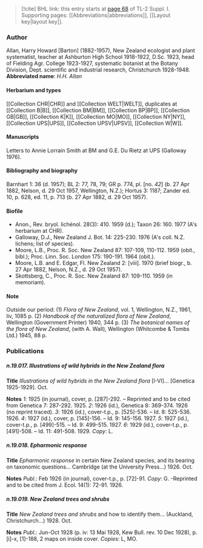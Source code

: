 > [!cite] BHL link: this entry starts at [page 68](https://www.biodiversitylibrary.org/page/33264795) of TL-2 Suppl. I.
> Supporting pages: [[Abbreviations|abbreviations]], [[Layout key|layout key]].

### Author

Allan, Harry Howard \[Barton\] (1882-1957), New Zealand ecologist and plant systematist, teacher at Ashburton High School 1918-1922, D.Sc. 1923, head of Fielding Agr. College 1923-1927, systematic botanist at the Botany Division, Dept. scientific and industrial research, Christchurch 1928-1948. 
**Abbreviated name**: *H.H. Allan*

#### Herbarium and types

[[Collection CHR|CHR]] and [[Collection WELT|WELT]], duplicates at [[Collection B|B]], [[Collection BM|BM]], [[Collection BP|BP]], [[Collection GB|GB]], [[Collection K|K]], [[Collection MO|MO]], [[Collection NY|NY]], [[Collection UPS|UPS]], [[Collection UPSV|UPSV]], [[Collection W|W]].

#### Manuscripts

Letters to Annie Lorrain Smith at BM and G.E. Du Rietz at UPS (Galloway 1976).

#### Bibliography and biography

Barnhart 1: 36 (d. 1957); BL 2: 77, 78, 79; GR p. 774, pl. \[no. *42*\] (b. 27 Apr 1882, Nelson, d. 29 Oct 1957, Wellington, N.Z.); Hortus 3: 1187; Zander ed. 10, p. 628, ed. 11, p. 713 (b. 27 Apr 1882, d. 29 Oct 1957).

#### Biofile

- Anon., Rev. bryol. lichénol. 28(3): 410. 1959 (d.); Taxon 26: 160. 1977 (A's herbarium at CHR).
- Galloway, D.J., New Zealand J. Bot. 14: 225-230. 1976 (A's coll. N.Z. lichens; list of species).
- Moore, L.B., Proc. R. Soc. New Zealand 87: 107-109, 110-112. 1959 (obit., bibl.); Proc. Linn. Soc. London 175: 190-191. 1964 (obit.).
- Moore, L.B. and E. Edgar, Fl. New Zealand 2: \[viii\]. 1970 (brief biogr., b. 27 Apr 1882, Nelson, N.Z., d. 29 Oct 1957).
- Skottsberg, C., Proc. R. Soc. New Zealand 87: 109-110. 1959 (in memoriam).

#### Note

Outside our period: (1) *Flora of New Zealand*, vol. 1, Wellington, N.Z., 1961, liv, 1085 p.
(2) *Handbook of the naturalized flora of New Zealand*, Wellington (Government Printer) 1940, 344 p.
(3) *The botanical names of the flora of New Zealand*, (with A. Wall), Wellington (Whitcombe & Tombs Ltd.) 1945, 88 p.

### Publications

##### n.19.017. Illustrations of wild hybrids in the New Zealand flora

**Title**
*Illustrations of wild hybrids in the New Zealand flora* \[I-VI\]... \[Genetica 1925-1929\]. Oct.

**Notes**
*1*: 1925 (in journal), cover, p. \[287\]-292. – Reprinted and to be cited from Genetica 7: 287-292. 1925.
*2*: 1926 (id.), Genetica 8: 369-374. 1926 (no reprint traced).
*3*: 1926 (id.), cover-t.p., p. \[525\]-536. – Id. 8: 525-536. 1926.
*4*: 1927 (id.), cover, p. \[145\]-156. – Id. 9: 145-156. 1927.
*5*: 1927 (id.), cover-t.p., p. \[499\]-515. – Id. 9: 499-515. 1927.
*6*: 1929 (id.), cover-t.p., p. \[491\]-508. – Id. 11: 491-508. 1929.
*Copy*: L.

##### n.19.018. Epharmonic response

**Title**
*Epharmonic response* in certain New Zealand species, and its bearing on taxonomic questions... Cambridge (at the University Press...) 1926. Oct.

**Notes**
*Publ*.: Feb 1926 (in journal), cover-t.p., p. \[72\]-91. *Copy*: G. -Reprinted and to be cited from J. Ecol. 14(1): 72-91. 1926.

##### n.19.019. New Zealand trees and shrubs

**Title**
*New Zealand trees and shrubs* and how to identify them... (Auckland, Christchurch...) 1928. Oct.

**Notes**
*Publ*.: Jun-Oct 1928 (p. iv: 13 Mai 1928, Kew Bull. rev. 10 Dec 1928), p. \[i\]-x, \[1\]-188, 2 maps on inside cover. *Copies*: L, MO.

